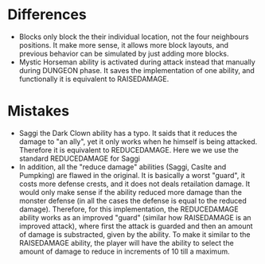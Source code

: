 # Differences
- Blocks only block the their individual location, not the four neighbours positions. It make more sense, it allows more block layouts, and previous behavior can be simulated by just adding more blocks.
- Mystic Horseman ability is activated during attack instead that manually during DUNGEON phase. It saves the implementation of one ability, and functionally it is equivalent to RAISEDAMAGE.

# Mistakes
- Saggi the Dark Clown ability has a typo. It saids that it reduces the damage to "an ally", yet it only works when he himself is being attacked. Therefore it is equivalent to REDUCEDAMAGE. Here we we use the standard REDUCEDAMAGE for Saggi
- In addition, all the "reduce damage" abilities (Saggi, Caslte and Pumpking) are flawed in the original. It is basically a worst "guard", it costs more defense crests, and it does not deals retailation damage. It would only make sense if the ability reduced more damage than the monster defense (in all the cases the defense is equal to the reduced damage). Therefore, for this implementation, the REDUCEDAMAGE ability works as an improved "guard" (similar how RAISEDAMAGE is an improved attack), where first the attack is guarded and then an amount of damage is substracted, given by the ability. To make it similar to the RAISEDAMAGE ability, the player will have the ability to select the amount of damage to reduce in increments of 10 till a maximum.
